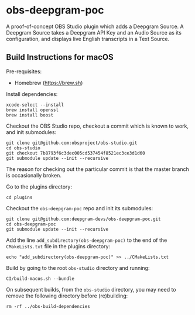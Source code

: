 # obs-deepgram-poc

A proof-of-concept OBS Studio plugin which adds a Deepgram Source.
A Deepgram Source takes a Deepgram API Key and an Audio Source as its configuration,
and displays live English transcripts in a Text Source.

## Build Instructions for macOS

Pre-requisites:
* Homebrew (https://brew.sh)

Install dependencies:

```
xcode-select --install
brew install openssl
brew install boost
```

Checkout the OBS Studio repo, checkout a commit which is known to work, and init submodules:

```
git clone git@github.com:obsproject/obs-studio.git
cd obs-studio
git checkout 7b8793f6c3dec005cd537454f8521ec3ce3d1d60
git submodule update --init --recursive
```

The reason for checking out the particular commit is that the master branch is occasionally broken.

Go to the plugins directory:

```
cd plugins
```

Checkout the `obs-deepgram-poc` repo and init its submodules:

```
git clone git@github.com:deepgram-devs/obs-deepgram-poc.git
cd obs-deepgram-poc
git submodule update --init --recursive
```

Add the line `add_subdirectory(obs-deepgram-poc)` to the end of the `CMakeLists.txt` file
in the plugins directory:

```
echo "add_subdirectory(obs-deepgram-poc)" >> ../CMakeLists.txt
```

Build by going to the root `obs-studio` directory and running:

```
CI/build-macos.sh --bundle
```

On subsequent builds, from the `obs-studio` directory,
you may need to remove the following directory before (re)building:

```
rm -rf ../obs-build-dependencies
```
